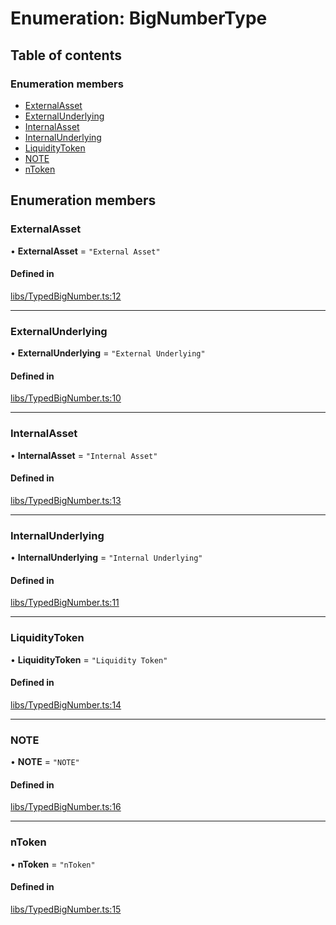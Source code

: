 # Enumeration: BigNumberType

## Table of contents

### Enumeration members

- [ExternalAsset](BigNumberType.md#externalasset)
- [ExternalUnderlying](BigNumberType.md#externalunderlying)
- [InternalAsset](BigNumberType.md#internalasset)
- [InternalUnderlying](BigNumberType.md#internalunderlying)
- [LiquidityToken](BigNumberType.md#liquiditytoken)
- [NOTE](BigNumberType.md#note)
- [nToken](BigNumberType.md#ntoken)

## Enumeration members

### ExternalAsset

• **ExternalAsset** = `"External Asset"`

#### Defined in

[libs/TypedBigNumber.ts:12](https://github.com/notional-finance/sdk-v2/blob/20a2e58/src/libs/TypedBigNumber.ts#L12)

___

### ExternalUnderlying

• **ExternalUnderlying** = `"External Underlying"`

#### Defined in

[libs/TypedBigNumber.ts:10](https://github.com/notional-finance/sdk-v2/blob/20a2e58/src/libs/TypedBigNumber.ts#L10)

___

### InternalAsset

• **InternalAsset** = `"Internal Asset"`

#### Defined in

[libs/TypedBigNumber.ts:13](https://github.com/notional-finance/sdk-v2/blob/20a2e58/src/libs/TypedBigNumber.ts#L13)

___

### InternalUnderlying

• **InternalUnderlying** = `"Internal Underlying"`

#### Defined in

[libs/TypedBigNumber.ts:11](https://github.com/notional-finance/sdk-v2/blob/20a2e58/src/libs/TypedBigNumber.ts#L11)

___

### LiquidityToken

• **LiquidityToken** = `"Liquidity Token"`

#### Defined in

[libs/TypedBigNumber.ts:14](https://github.com/notional-finance/sdk-v2/blob/20a2e58/src/libs/TypedBigNumber.ts#L14)

___

### NOTE

• **NOTE** = `"NOTE"`

#### Defined in

[libs/TypedBigNumber.ts:16](https://github.com/notional-finance/sdk-v2/blob/20a2e58/src/libs/TypedBigNumber.ts#L16)

___

### nToken

• **nToken** = `"nToken"`

#### Defined in

[libs/TypedBigNumber.ts:15](https://github.com/notional-finance/sdk-v2/blob/20a2e58/src/libs/TypedBigNumber.ts#L15)
